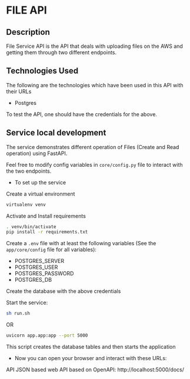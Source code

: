 # FILE API


## Description

File Service API is the API that deals with uploading files on the AWS and getting them through two different endpoints.

## Technologies Used

The following are the technologies which have been used in this API with their URLs

- Postgres

To test the API, one should have the credentials for the above.

## Service local development
The service demonstrates different operation of Files (Create and Read operation) using FastAPI.

Feel free to modify config variables in `core/config.py` file to interact with the two endpoints.

* To set up the service

Create a virtual environment

```bash
virtualenv venv
```

Activate and Install requirements
```bash
. venv/bin/activate
pip install -r requirements.txt
```

Create a `.env` file with at least the following variables (See the `app/core/config` file for all variables):
* POSTGRES_SERVER
* POSTGRES_USER
* POSTGRES_PASSWORD
* POSTGRES_DB

Create the database with the above credentials

Start the service:
```bash
sh run.sh
```

OR
```bash
uvicorn app.app:app --port 5000
```

This script creates the database tables and then starts the application


* Now you can open your browser and interact with these URLs:

API JSON based web API based on OpenAPI: http://localhost:5000/docs/
